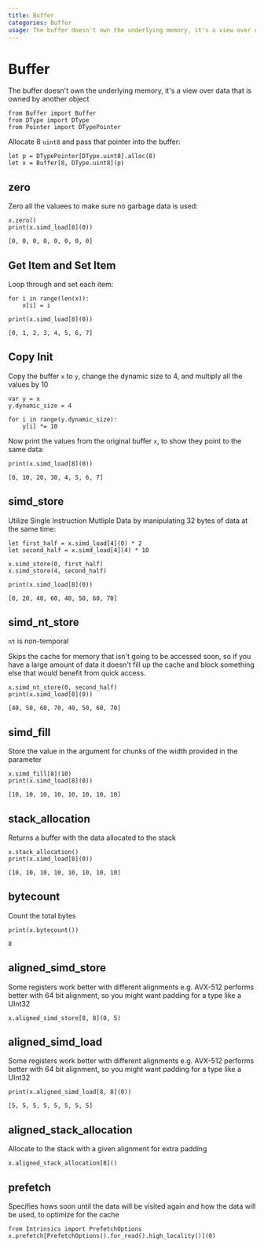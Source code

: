 ```yaml
---
title: Buffer
categories: Buffer
usage: The buffer doesn't own the underlying memory, it's a view over data that is owned by another object
---
```


# Buffer

The buffer doesn't own the underlying memory, it's a view over data that is owned by another object


```mojo
from Buffer import Buffer
from DType import DType
from Pointer import DTypePointer
```

Allocate 8 `uint8` and pass that pointer into the buffer:


```mojo
let p = DTypePointer[DType.uint8].alloc(8)
let x = Buffer[8, DType.uint8](p)
```

## zero
Zero all the valuees to make sure no garbage data is used:


```mojo
x.zero()
print(x.simd_load[8](0))
```

    [0, 0, 0, 0, 0, 0, 0, 0]


## Get Item and Set Item
Loop through and set each item:


```mojo
for i in range(len(x)):
    x[i] = i

print(x.simd_load[8](0))
```

    [0, 1, 2, 3, 4, 5, 6, 7]


## Copy Init

Copy the buffer `x` to `y`, change the dynamic size to 4, and multiply all the values by 10


```mojo
var y = x
y.dynamic_size = 4

for i in range(y.dynamic_size):
    y[i] *= 10 
```

Now print the values from the original buffer `x`, to show they point to the same data:


```mojo
print(x.simd_load[8](0))
```

    [0, 10, 20, 30, 4, 5, 6, 7]


## simd_store
Utilize Single Instruction Mutliple Data by manipulating 32 bytes of data at the same time:


```mojo
let first_half = x.simd_load[4](0) * 2
let second_half = x.simd_load[4](4) * 10

x.simd_store(0, first_half)
x.simd_store(4, second_half)

print(x.simd_load[8](0))
```

    [0, 20, 40, 60, 40, 50, 60, 70]


## simd_nt_store
`nt` is non-temporal

Skips the cache for memory that isn't going to be accessed soon, so if you have a large amount of data it doesn't fill up the cache and block something else that would benefit from quick access.


```mojo
x.simd_nt_store(0, second_half)
print(x.simd_load[8](0))
```

    [40, 50, 60, 70, 40, 50, 60, 70]


## simd_fill
Store the value in the argument for chunks of the width provided in the parameter


```mojo
x.simd_fill[8](10)
print(x.simd_load[8](0))
```

    [10, 10, 10, 10, 10, 10, 10, 10]


## stack_allocation
Returns a buffer with the data allocated to the stack


```mojo
x.stack_allocation()
print(x.simd_load[8](0))
```

    [10, 10, 10, 10, 10, 10, 10, 10]


## bytecount
Count the total bytes


```mojo
print(x.bytecount())
```

    8


## aligned_simd_store
Some registers work better with different alignments e.g. AVX-512 performs better with 64 bit alignment, so you might want padding for a type like a UInt32


```mojo
x.aligned_simd_store[8, 8](0, 5)
```

## aligned_simd_load
Some registers work better with different alignments e.g. AVX-512 performs better with 64 bit alignment, so you might want padding for a type like a UInt32


```mojo
print(x.aligned_simd_load[8, 8](0))
```

    [5, 5, 5, 5, 5, 5, 5, 5]


## aligned_stack_allocation
Allocate to the stack with a given alignment for extra padding


```mojo
x.aligned_stack_allocation[8]()
```

## prefetch
Specifies hows soon until the data will be visited again and how the data will be used, to optimize for the cache


```mojo
from Intrinsics import PrefetchOptions
x.prefetch[PrefetchOptions().for_read().high_locality()](0)
```
